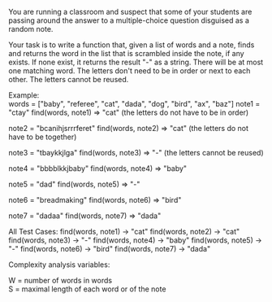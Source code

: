 You are running a classroom and suspect that some of your students are passing around the answer to a multiple-choice question disguised as a random note.

Your task is to write a function that, given a list of words and a note, finds and returns the word in the list that is scrambled inside the note, if any exists. If none exist, it returns the result "-" as a string. There will be at most one matching word. The letters don't need to be in order or next to each other. The letters cannot be reused.

Example:  
words = ["baby", "referee", "cat", "dada", "dog", "bird", "ax", "baz"]
note1 = "ctay"
find(words, note1) => "cat"   (the letters do not have to be in order)  
  
note2 = "bcanihjsrrrferet"
find(words, note2) => "cat"   (the letters do not have to be together)  
  
note3 = "tbaykkjlga"
find(words, note3) => "-"     (the letters cannot be reused)  
  
note4 = "bbbblkkjbaby"
find(words, note4) => "baby"    
  
note5 = "dad"
find(words, note5) => "-"    
  
note6 = "breadmaking"
find(words, note6) => "bird"    

note7 = "dadaa"
find(words, note7) => "dada"    

All Test Cases:
find(words, note1) -> "cat"
find(words, note2) -> "cat"
find(words, note3) -> "-"
find(words, note4) -> "baby"
find(words, note5) -> "-"
find(words, note6) -> "bird"
find(words, note7) -> "dada"
  
Complexity analysis variables:  
  
W = number of words in words  
S = maximal length of each word or of the note  